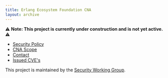 ```yaml
---
title: Erlang Ecosystem Foundation CNA
layout: archive
---
```


⚠️ **Note: This project is currently under construction and is not yet active.** ⚠️

* [Security Policy](./security-policy)
* [CNA Scope](./scope)
* [Contact](./contact)
* [Issued CVE's](./cves)

This project is maintained by the [Security Working Group](https://erlef.org/wg/security).
